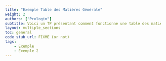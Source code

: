 ```yaml
---
title: "Exemple Table des Matières Générale"
weight: 2
authors: ["Prologin"]
subtitle: Voici un TP présentant comment fonctionne une table des matières en mode général
layout: multiple_sections
toc: general
code_stub_url: FIXME (or not)
tags:
    - Exemple
    - Exemple 2
---
```

